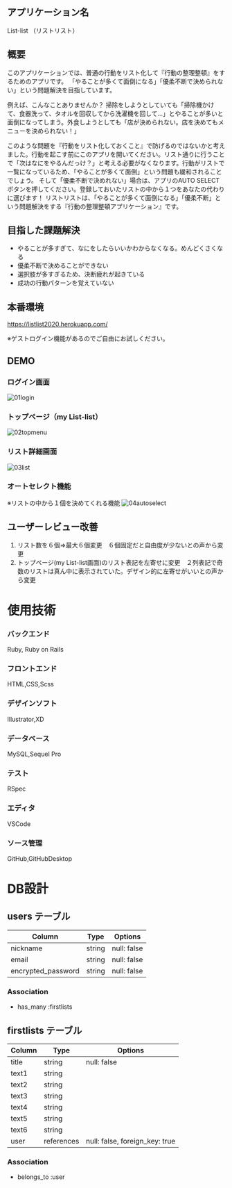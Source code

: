 ## アプリケーション名
List-list （リストリスト） 

## 概要
このアプリケーションでは、普通の行動をリスト化して『行動の整理整頓』をするためのアプリです。
「やることが多くて面倒になる」「優柔不断で決められない」という問題解決を目指しています。

例えば、こんなことありませんか？
掃除をしようとしていても「掃除機かけて、食器洗って、タオルを回収してから洗濯機を回して…」とやることが多いと面倒になってしまう。外食しようとしても「店が決められない。店を決めてもメニューを決められない！」

このような問題を『行動をリスト化しておくこと』で防げるのではないかと考えました。行動を起こす前にこのアプリを開いてください。リスト通りに行うことで「次はなにをやるんだっけ？」と考える必要がなくなります。行動がリストで一覧になっているため、「やることが多くて面倒」という問題も緩和されることでしょう。
そして「優柔不断で決めれない」場合は、アプリのAUTO SELECTボタンを押してください。登録しておいたリストの中から１つをあなたの代わりに選びます！
リストリストは、「やることが多くて面倒になる」「優柔不断」という問題解決をする『行動の整理整頓アプリケーション』です。

## 目指した課題解決
* やることが多すぎて、なにをしたらいいかわからなくなる。めんどくさくなる
* 優柔不断で決めることができない
* 選択肢が多すぎるため、決断疲れが起きている
* 成功の行動パターンを覚えていない

## 本番環境
https://listlist2020.herokuapp.com/

※ゲストログイン機能があるのでご自由にお試しください。

## DEMO

### ログイン画面
![01login](https://user-images.githubusercontent.com/63962710/105985041-4addfb00-60de-11eb-8ee9-154689e3d054.png)
### トップページ（my List-list）
![02topmenu](https://user-images.githubusercontent.com/63962710/105985188-7d87f380-60de-11eb-8aaa-1f0308326cda.png)
### リスト詳細画面
![03list](https://user-images.githubusercontent.com/63962710/105985198-811b7a80-60de-11eb-8ab3-ad77d4b9a1c3.png)
### オートセレクト機能
※リストの中から１個を決めてくれる機能
![04autoselect](https://user-images.githubusercontent.com/63962710/105985200-81b41100-60de-11eb-8a6f-dd58cdcad32b.png)




## ユーザーレビュー改善
1. リスト数を６個⇒最大６個変更　６個固定だと自由度が少ないとの声から変更
1. トップページ(my List-list画面)のリスト表記を左寄せに変更　２列表記で奇数のリストは真ん中に表示されていた。デザイン的に左寄せがいいとの声から変更

# 使用技術
### バックエンド
Ruby, Ruby on Rails
### フロントエンド
HTML,CSS,Scss
### デザインソフト
Illustrator,XD
### データベース
MySQL,Sequel Pro
### テスト
RSpec
### エディタ
VSCode
### ソース管理
GitHub,GitHubDesktop


# DB設計

## users テーブル
| Column | Type | Options |
| -- | -- | -- |
| nickname | string | null: false |
| email | string | null: false |
| encrypted_password | string | null: false |

### Association
- has_many :firstlists

## firstlists テーブル

| Column | Type | Options |
| --| -- | -- |
| title | string | null: false |
| text1 | string | |
| text2 | string | |
| text3 | string | |
| text4 | string | |
| text5 | string | |
| text6 | string | |
| user | references | null: false, foreign_key: true |

### Association
- belongs_to :user
